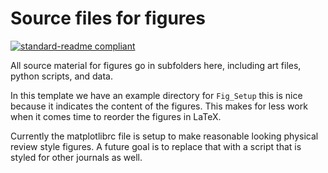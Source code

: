 # Source files for figures

[![standard-readme compliant](https://img.shields.io/badge/readme%20style-standard-brightgreen.svg?style=flat-square)](https://github.com/RichardLitt/standard-readme)

All source material for figures go in subfolders here, including art files, python scripts, and data.

In this template we have an example directory for `Fig_Setup` this is nice because it indicates the content of the figures.  This makes for less work when it comes time to reorder the figures in LaTeX.

Currently the matplotlibrc file is setup to make reasonable looking physical review style figures.  A future goal is to replace that with a script that is styled for other journals as well.
